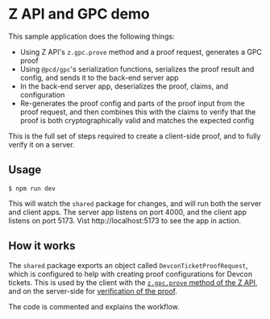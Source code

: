 # Z API and GPC demo

This sample application does the following things:

- Using Z API's `z.gpc.prove` method and a proof request, generates a GPC proof
- Using `@pcd/gpc`'s serialization functions, serializes the proof result and config, and sends it to the back-end server app
- In the back-end server app, deserializes the proof, claims, and configuration
- Re-generates the proof config and parts of the proof input from the proof request, and then combines this with the claims to verify that the proof is both cryptographically valid and matches the expected config

This is the full set of steps required to create a client-side proof, and to fully verify it on a server.

## Usage

```shell
$ npm run dev
```

This will watch the `shared` package for changes, and will run both the server and client apps. The server app listens on port 4000, and the client app listens on port 5173. Vist http://localhost:5173 to see the app in action.

## How it works

The `shared` package exports an object called `DevconTicketProofRequest`, which is configured to help with creating proof configurations for Devcon tickets. This is used by the client with the [`z.gpc.prove` method of the Z API](https://zappsdk.netlify.app/guides/getting-started/#making-proofs), and on the server-side for [verification of the proof](https://zappsdk.netlify.app/guides/ticket-proofs/#proof-requests).

The code is commented and explains the workflow.